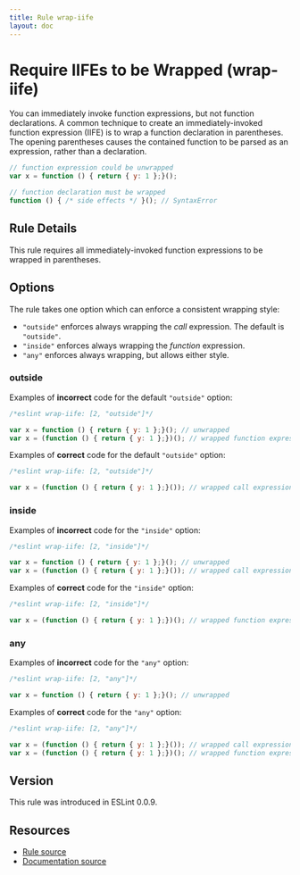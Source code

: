```yaml
---
title: Rule wrap-iife
layout: doc
---
```

<!-- Note: No pull requests accepted for this file. See README.md in the root directory for details. -->

# Require IIFEs to be Wrapped (wrap-iife)

You can immediately invoke function expressions, but not function declarations. A common technique to create an immediately-invoked function expression (IIFE) is to wrap a function declaration in parentheses. The opening parentheses causes the contained function to be parsed as an expression, rather than a declaration.

```js
// function expression could be unwrapped
var x = function () { return { y: 1 };}();

// function declaration must be wrapped
function () { /* side effects */ }(); // SyntaxError
```

## Rule Details

This rule requires all immediately-invoked function expressions to be wrapped in parentheses.

## Options

The rule takes one option which can enforce a consistent wrapping style:

* `"outside"` enforces always wrapping the *call* expression. The default is `"outside"`.
* `"inside"` enforces always wrapping the *function* expression.
* `"any"` enforces always wrapping, but allows either style.

### outside

Examples of **incorrect** code for the default `"outside"` option:

```js
/*eslint wrap-iife: [2, "outside"]*/

var x = function () { return { y: 1 };}(); // unwrapped
var x = (function () { return { y: 1 };})(); // wrapped function expression
```

Examples of **correct** code for the default `"outside"` option:

```js
/*eslint wrap-iife: [2, "outside"]*/

var x = (function () { return { y: 1 };}()); // wrapped call expression
```

### inside

Examples of **incorrect** code for the `"inside"` option:

```js
/*eslint wrap-iife: [2, "inside"]*/

var x = function () { return { y: 1 };}(); // unwrapped
var x = (function () { return { y: 1 };}()); // wrapped call expression
```

Examples of **correct** code for the `"inside"` option:

```js
/*eslint wrap-iife: [2, "inside"]*/

var x = (function () { return { y: 1 };})(); // wrapped function expression
```

### any

Examples of **incorrect** code for the `"any"` option:

```js
/*eslint wrap-iife: [2, "any"]*/

var x = function () { return { y: 1 };}(); // unwrapped
```

Examples of **correct** code for the `"any"` option:

```js
/*eslint wrap-iife: [2, "any"]*/

var x = (function () { return { y: 1 };}()); // wrapped call expression
var x = (function () { return { y: 1 };})(); // wrapped function expression
```

## Version

This rule was introduced in ESLint 0.0.9.

## Resources

* [Rule source](https://github.com/eslint/eslint/tree/master/lib/rules/wrap-iife.js)
* [Documentation source](https://github.com/eslint/eslint/tree/master/docs/rules/wrap-iife.md)
